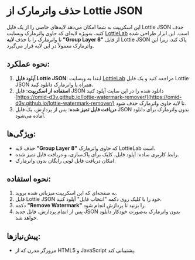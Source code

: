 # حذف واترمارک از Lottie JSON

این اسکریپت به شما امکان می‌دهد لایه‌های خاصی را از یک فایل Lottie JSON حذف کنید، به‌ویژه لایه‌ای که حاوی واترمارک وبسایت [LottieLab](https://www.lottielab.com) است. این ابزار طراحی شده تا واترمارک را با حذف **لایه "Group Layer 8"** از فایل Lottie JSON پاک کند، زیرا این واترمارک معمولاً در این لایه قرار می‌گیرد.

## نحوه عملکرد:

1. **آپلود فایل Lottie JSON**: ابتدا به وبسایت [LottieLab](https://www.lottielab.com) مراجعه کنید و یک فایل Lottie JSON همراه با واترمارک دانلود کنید.
2. **استفاده از اسکریپت**: فایل JSON دانلود شده را در این سایت آپلود کنید [https://omid-d3v.github.io/lottie-watermark-remover/](https://omid-d3v.github.io/lottie-watermark-remover/) تا لایه حاوی واترمارک حذف شود.
3. **دریافت فایل تمیز شده**: پس از پردازش، یک فایل JSON بدون واترمارک برای دانلود آماده می‌شود.

## ویژگی‌ها:

- حذف لایه **"Group Layer 8"** که حاوی واترمارک LottieLab است.
- رابط کاربری ساده: آپلود فایل، کلیک برای پاک‌سازی، و دریافت فایل تمیز شده.
- امکان دریافت فایل لوتی رایگان بدون واترمارک.

## نحوه استفاده:

1. به صفحه‌ای که این اسکریپت میزبانی شده بروید.
2. فایل Lottie JSON خود را با کلیک روی دکمه "انتخاب فایل" آپلود کنید.
3. دکمه **"Remove Watermark"** را بزنید تا پردازش انجام شود.
4. پس از اتمام پردازش، فایل جدید JSON بدون واترمارک به‌صورت خودکار دانلود خواهد شد.

## پیش‌نیازها:

- مرورگر مدرن که از HTML5 و JavaScript پشتیبانی کند.

